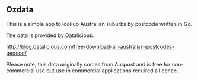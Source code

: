 Ozdata
---------------------

This is a simple app to lookup Australian suburbs by postcode written in Go.

The data is provided by Datalicious:

http://blog.datalicious.com/free-download-all-australian-postcodes-geocod/

Please note, this data originally comes from Auspost and is free for non-commercial use
but use in commercial applications required a licence.
